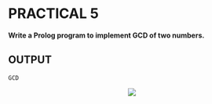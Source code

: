 # PRACTICAL 5
**Write a Prolog program to implement GCD of two numbers.**

## OUTPUT

`GCD`
<p align="center">
<img src="https://user-images.githubusercontent.com/68191677/218273386-f715258f-c0a9-4e45-a3dc-2db22df0c64a.png"  />
</p>